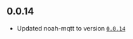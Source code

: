 ## 0.0.14
- Updated noah-mqtt to version [`0.0.14`](https://github.com/mtrossbach/noah-mqtt/releases/tag/)

